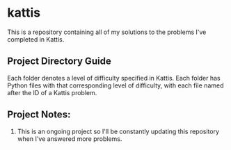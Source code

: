 # kattis
This is a repository containing all of my solutions to the problems I've completed in Kattis.

## Project Directory Guide
Each folder denotes a level of difficulty specified in Kattis. Each folder has Python files with that corresponding level of difficulty, with each file named after the ID of a Kattis problem.

## Project Notes:
1. This is an ongoing project so I'll be constantly updating this repository when I've answered more problems.